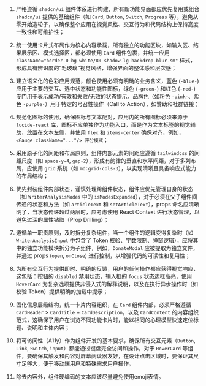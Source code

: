 1. 严格遵循 `shadcn/ui` 组件体系进行构建，所有新功能界面都应优先复用或组合 `shadcn/ui` 提供的基础组件（如 `Card`, `Button`, `Switch`, `Progress` 等），避免从零开始造轮子，以确保整个应用在视觉风格、交互行为和代码结构上保持高度一致性和可维护性；

2. 统一使用卡片式布局作为核心内容承载，所有独立的功能区块，如输入区、结果展示区、模式选择区，都必须使用 `Card` 组件包裹，并统一应用 `className="border-0 bg-white/80 shadow-lg backdrop-blur-sm"` 样式，形成具有辨识度的“毛玻璃”视觉风格，增强界面的整体感和层次感；

3. 建立语义化的色彩应用规范，颜色使用必须有明确的业务含义，蓝色 (`-blue-`) 应用于主要的交互、选中状态和功能性图标，绿色 (`-green-`) 和红色 (`-red-`) 专门用于表示成功/有效和失败/无效的状态提示，品牌色（如粉色 `-pink-`、紫色 `-purple-`）用于特定的号召性操作（Call to Action），如赞助和社群链接；

4. 规范化图标的使用，确保图标与文本配对，应用内的所有图标必须来源于 `lucide-react` 库，图标不应单独作为功能入口，而是作为文本标签的视觉辅助，放置在文本左侧，并使用 `flex` 和 `items-center` 确保对齐，例如，`<Gauge className="..."/> 评分模式`；

5. 采用原子化的间距和布局原则，组件内部元素的间距应遵循 `tailwindcss` 的间距尺度（如 `space-y-4`, `gap-2`），形成有韵律的垂直和水平间距，对于多列布局，应使用 `grid` 系统（如 `md:grid-cols-3`），以实现清晰且具备响应式能力的布局结构；

6. 优先封装组件内部状态，谨慎处理跨组件状态，组件应优先管理自身的状态（如 `WriterAnalysisModes` 中的 `isModesExpanded`），对于必须在父子组件间传递的状态和方法（如 `articleText` 和 `setArticleText`），props 命名应清晰明了，当状态传递超过两层时，应考虑使用 React Context 进行状态管理，以避免过深的属性钻取（Prop Drilling）；

7. 遵循单一职责原则，及时拆分复杂组件，当一个组件的逻辑变得复杂时（如 `WriterAnalysisInput` 中包含了 Token 校验、字数限制、弹窗逻辑），应将其中的独立功能模块拆分为子组件，例如，`DonateModal` 应被提取为独立文件，并通过 props (`open`, `onClose`) 进行控制，以增强代码的可读性和复用性；

8. 为所有交互行为提供即时、明确的反馈，用户的任何操作都应获得视觉响应，这包括：按钮的 `disabled` 禁用状态，输入框的 `focus` 状态边框高亮，使用 `HoverCard` 为复杂选项提供非侵入式的解释说明，以及在执行异步操作时（如校验 Token）提供明确的加载中提示；

9. 固化信息层级结构，统一卡片内容组织，在 `Card` 组件内部，必须严格遵循 `CardHeader` > `CardTitle` + `CardDescription`，以及 `CardContent` 的内容组织范式，这确保了用户在浏览不同功能卡片时，能以相同的心理模型快速定位标题、说明和主体内容；

10. 将可访问性（A11y）作为组件开发的基本要求，确保所有交互元素（`Button`, `Link`, `Switch`, `input`）都能通过键盘完全访问和操作，对于 `HoverCard` 等组件，要确保其触发和内容对屏幕阅读器友好，在设计点击区域时，要保证其尺寸足够大，便于移动端用户和特殊需求用户操作。

11. 除去内容外，组件硬编码的文本应该尽量避免使用emoji表情。
